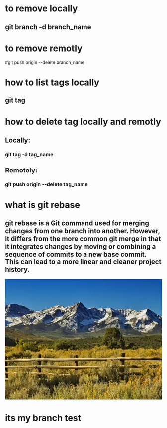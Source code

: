 # to remove locally
## git branch -d branch_name
# to remove remotly 
#git push origin --delete branch_name

#  how to list tags locally
## git tag
#  how to delete tag locally and remotly
## Locally:
### git tag -d tag_name
## Remotely:
### git push origin --delete tag_name
# what is git rebase 
## git rebase is a Git command used for merging changes from one branch into another. However, it differs from the more common git merge in that it integrates changes by moving or combining a sequence of commits to a new base commit. This can lead to a more linear and cleaner project history.
![Alt text](Capture.png)
# its my branch test






